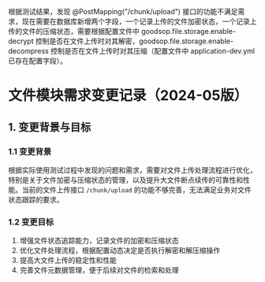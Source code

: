 根据测试结果，发现 @PostMapping("/chunk/upload") 接口的功能不满足需求，现在需要在数据库新增两个字段，一个记录上传的文件加密状态，一个记录上传的文件的压缩状态，需要根据配置文件中 goodsop.file.storage.enable-decrypt 控制是否在文件上传时对其解密，goodsop.file.storage.enable-decompress 控制是否在文件上传时对其压缩（配置文件中 application-dev.yml已存在配置字段）。

# 文件模块需求变更记录（2024-05版）

## 1. 变更背景与目标

### 1.1 变更背景
根据实际使用测试过程中发现的问题和需求，需要对文件上传处理流程进行优化，特别是关于文件加密与压缩状态的管理，以及提升大文件断点续传的可靠性和性能。当前的文件上传接口 `/chunk/upload` 的功能不够完善，无法满足业务对文件状态跟踪的要求。

### 1.2 变更目标
1. 增强文件状态追踪能力，记录文件的加密和压缩状态
2. 优化文件处理流程，根据配置动态决定是否执行解密和解压缩操作
3. 提高大文件上传的稳定性和性能
4. 完善文件元数据管理，便于后续对文件的检索和处理



